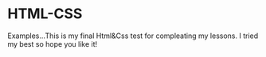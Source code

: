# HTML-CSS
Examples...This is my final Html&Css test for compleating my lessons.
I tried my best so hope you like it!
